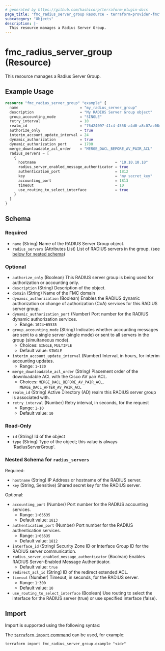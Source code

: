 ```yaml
---
# generated by https://github.com/hashicorp/terraform-plugin-docs
page_title: "fmc_radius_server_group Resource - terraform-provider-fmc"
subcategory: "Objects"
description: |-
  This resource manages a Radius Server Group.
---
```


# fmc_radius_server_group (Resource)

This resource manages a Radius Server Group.

## Example Usage

```terraform
resource "fmc_radius_server_group" "example" {
  name                            = "my_radius_server_group"
  description                     = "My RADIUS Server Group object"
  group_accounting_mode           = "SINGLE"
  retry_interval                  = 10
  realm_id                        = "76d24097-41c4-4558-a4d0-a8c07ac08470"
  authorize_only                  = true
  interim_account_update_interval = 24
  dynamic_authorization           = true
  dynamic_authorization_port      = 1700
  merge_downloadable_acl_order    = "MERGE_DACL_BEFORE_AV_PAIR_ACL"
  radius_servers = [
    {
      hostname                                    = "10.10.10.10"
      radius_server_enabled_message_authenticator = true
      authentication_port                         = 1812
      key                                         = "my_secret_key"
      accounting_port                             = 1813
      timeout                                     = 10
      use_routing_to_select_interface             = true
    }
  ]
}
```

<!-- schema generated by tfplugindocs -->
## Schema

### Required

- `name` (String) Name of the RADIUS Server Group object.
- `radius_servers` (Attributes List) List of RADIUS servers in the group. (see [below for nested schema](#nestedatt--radius_servers))

### Optional

- `authorize_only` (Boolean) This RADIUS server group is being used for authorization or accounting only.
- `description` (String) Description of the object.
- `domain` (String) Name of the FMC domain
- `dynamic_authorization` (Boolean) Enables the RADIUS dynamic authorization or change of authorization (CoA) services for this RADIUS server group.
- `dynamic_authorization_port` (Number) Port number for the RADIUS dynamic authorization services.
  - Range: `1024`-`65535`
- `group_accounting_mode` (String) Indicates whether accounting messages are sent to a single server (single mode) or sent to all servers in the group (simultaneous mode).
  - Choices: `SINGLE`, `MULTIPLE`
  - Default value: `SINGLE`
- `interim_account_update_interval` (Number) Interval, in hours, for interim accounting updates.
  - Range: `1`-`120`
- `merge_downloadable_acl_order` (String) Placement order of the downloadable ACL with the Cisco AV pair ACL.
  - Choices: `MERGE_DACL_BEFORE_AV_PAIR_ACL`, `MERGE_DACL_AFTER_AV_PAIR_ACL`
- `realm_id` (String) Active Directory (AD) realm this RADIUS server group is associated with.
- `retry_interval` (Number) Retry interval, in seconds, for the request
  - Range: `1`-`10`
  - Default value: `10`

### Read-Only

- `id` (String) Id of the object
- `type` (String) Type of the object; this value is always 'RadiusServerGroup'.

<a id="nestedatt--radius_servers"></a>
### Nested Schema for `radius_servers`

Required:

- `hostname` (String) IP Address or hostname of the RADIUS server.
- `key` (String, Sensitive) Shared secret key for the RADIUS server.

Optional:

- `accounting_port` (Number) Port number for the RADIUS accounting services.
  - Range: `1`-`65535`
  - Default value: `1813`
- `authentication_port` (Number) Port number for the RADIUS authentication services.
  - Range: `1`-`65535`
  - Default value: `1812`
- `interface_id` (String) Security Zone ID or Interface Group ID for the RADIUS server communication.
- `radius_server_enabled_message_authenticator` (Boolean) Enables RADIUS Server-Enabled Message Authenticator.
  - Default value: `true`
- `redirect_acl_id` (String) ID of the redirect extended ACL.
- `timeout` (Number) Timeout, in seconds, for the RADIUS server.
  - Range: `1`-`300`
  - Default value: `10`
- `use_routing_to_select_interface` (Boolean) Use routing to select the interface for the RADIUS server (true) or use specified interface (false).

## Import

Import is supported using the following syntax:

The [`terraform import` command](https://developer.hashicorp.com/terraform/cli/commands/import) can be used, for example:

```shell
terraform import fmc_radius_server_group.example "<id>"
```
